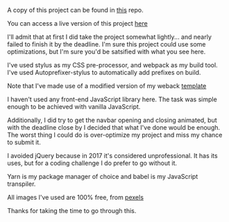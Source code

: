 A copy of this project can be found in [this](https://github.com/arjunepr/kisan-project) repo.

You can access a live version of this project [here](https://arjunepr.github.io/kisan-project)

I'll admit that at first I did take the project somewhat lightly... and nearly failed to finish it by the deadline. I'm sure this project could use some optimizations, but I'm sure you'd be satsified with what you see here. 

I've used stylus as my CSS pre-processor, and webpack as my build tool. I've used Autoprefixer-stylus to automatically add prefixes on build.

Note that I've made use of a modified version of my weback [template](https://github.com/arjunepr/webpack-wannabe-template)

I haven't used any front-end JavaScript library here. The task was simple enough to be achieved with vanilla JavaScript. 

Additionally, I did try to get the navbar opening and closing animated, but with the deadline close by I decided that what I've done would be enough. The worst thing I could do is over-optimize my project and miss my chance to submit it.

I avoided jQuery because in 2017 it's considered unprofessional. It has its uses, but for a coding challenge I do prefer to go without it. 

Yarn is my package manager of choice and babel is my JavaScript transpiler.


All images I've used are 100% free, from [pexels](https://www.pexels.com/)

Thanks for taking the time to go through this.